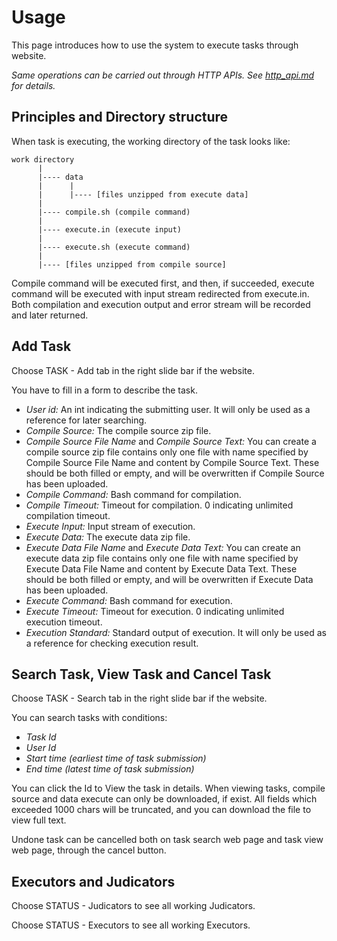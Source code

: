 # Usage

This page introduces how to use the system to execute tasks through website.

*Same operations can be carried out through HTTP APIs. See [http_api.md](http_api.md) for details.*

## Principles and Directory structure

When task is executing, the working directory of the task looks like:

```
work directory
      |
      |---- data
      |      |
      |      |---- [files unzipped from execute data]
      |
      |---- compile.sh (compile command)
      |
      |---- execute.in (execute input)
      |
      |---- execute.sh (execute command)
      |
      |---- [files unzipped from compile source]

```

Compile command will be executed first, and then, if succeeded, execute command will be executed with input stream
redirected from execute.in. Both compilation and execution output and error stream will be recorded and later returned.

## Add Task

Choose TASK - Add tab in the right slide bar if the website.

You have to fill in a form to describe the task.

- *User id:* An int indicating the submitting user. It will only be used as a reference for later searching.
- *Compile Source:* The compile source zip file.
- *Compile Source File Name* and *Compile Source Text:* You can create a compile source zip file contains only one file
with name specified by Compile Source File Name and content by Compile Source Text. These should be both filled or
empty, and will be overwritten if Compile Source has been uploaded.
- *Compile Command:* Bash command for compilation.
- *Compile Timeout:* Timeout for compilation. 0 indicating unlimited compilation timeout.
- *Execute Input:* Input stream of execution.
- *Execute Data:* The execute data zip file.
- *Execute Data File Name* and *Execute Data Text:* You can create an execute data zip file contains only one file with
name specified by Execute Data File Name and content by Execute Data Text. These should be both filled or empty, and
will be overwritten if Execute Data has been uploaded.
- *Execute Command:* Bash command for execution.
- *Execute Timeout:* Timeout for execution. 0 indicating unlimited execution timeout.
- *Execution Standard:* Standard output of execution. It will only be used as a reference for checking execution result.

## Search Task, View Task and Cancel Task

Choose TASK - Search tab in the right slide bar if the website.

You can search tasks with conditions:

- *Task Id*
- *User Id*
- *Start time (earliest time of task submission)*
- *End time (latest time of task submission)*

You can click the Id to View the task in details. When viewing tasks, compile source and data execute can only be
downloaded, if exist. All fields which exceeded 1000 chars will be truncated, and you can download the file to view
full text.

Undone task can be cancelled both on task search web page and task view web page, through the cancel button.

## Executors and Judicators

Choose STATUS - Judicators to see all working Judicators.

Choose STATUS - Executors to see all working Executors.
